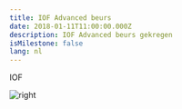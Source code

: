 ```yaml
---
title: IOF Advanced beurs
date: 2018-01-11T11:00:00.000Z
description: IOF Advanced beurs gekregen
isMilestone: false
lang: nl
---
```

IOF

![right]( "lorem")